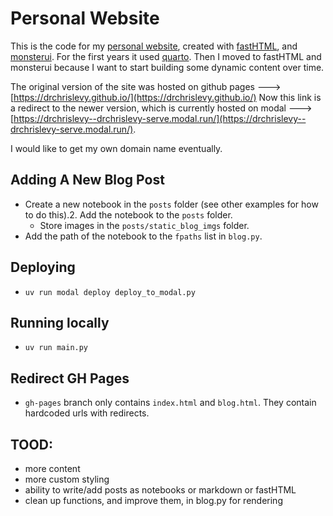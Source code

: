 # Personal Website

This is the code for my [personal website](https://drchrislevy--drchrislevy-serve.modal.run/), created with [fastHTML](https://docs.fastht.ml/), and
[monsterui](https://monsterui.answer.ai/). For the first years it used [quarto](https://quarto.org/). Then I moved to fastHTML and monsterui
because I want to start building some dynamic content over time.

The original version of the site was hosted on github pages ---> [https://drchrislevy.github.io/](https://drchrislevy.github.io/)
Now this link is a redirect to the newer version, which is currently hosted on modal ---> [https://drchrislevy--drchrislevy-serve.modal.run/](https://drchrislevy--drchrislevy-serve.modal.run/).

I would like to get my own domain name eventually.

## Adding A New Blog Post

- Create a new notebook in the `posts` folder (see other examples for how to do this).2. Add the notebook to the `posts` folder.
    - Store images in the `posts/static_blog_imgs` folder.
- Add the path of the notebook to the `fpaths` list in `blog.py`.


## Deploying

- `uv run modal deploy deploy_to_modal.py`

## Running locally

- `uv run main.py`

## Redirect GH Pages

- `gh-pages` branch only contains `index.html` and `blog.html`. They contain hardcoded urls with redirects.

## TOOD:

- more content
- more custom styling
- ability to write/add posts as notebooks or markdown or fastHTML
- clean up functions, and improve them, in blog.py for rendering

## 